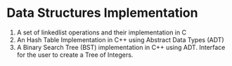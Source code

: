 # Data Structures Implementation
1. A set of linkedlist operations and their implementation in C
2. An Hash Table Implementation in C++ using Abstract Data Types (ADT)
3. A Binary Search Tree (BST) implementation in C++ using ADT. Interface for the user to create a Tree of Integers.
